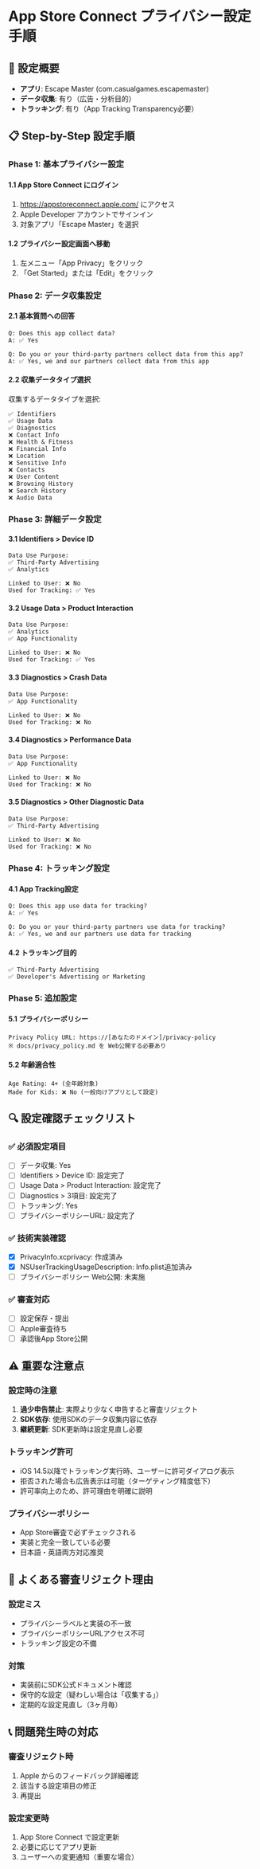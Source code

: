 # App Store Connect プライバシー設定手順

## 🎯 設定概要
- **アプリ**: Escape Master (com.casualgames.escapemaster)
- **データ収集**: 有り（広告・分析目的）
- **トラッキング**: 有り（App Tracking Transparency必要）

## 📋 Step-by-Step 設定手順

### Phase 1: 基本プライバシー設定

#### 1.1 App Store Connect にログイン
1. https://appstoreconnect.apple.com/ にアクセス
2. Apple Developer アカウントでサインイン
3. 対象アプリ「Escape Master」を選択

#### 1.2 プライバシー設定画面へ移動
1. 左メニュー「App Privacy」をクリック
2. 「Get Started」または「Edit」をクリック

### Phase 2: データ収集設定

#### 2.1 基本質問への回答
```
Q: Does this app collect data?
A: ✅ Yes

Q: Do you or your third-party partners collect data from this app?  
A: ✅ Yes, we and our partners collect data from this app
```

#### 2.2 収集データタイプ選択
収集するデータタイプを選択:
```
✅ Identifiers
✅ Usage Data  
✅ Diagnostics
❌ Contact Info
❌ Health & Fitness
❌ Financial Info
❌ Location
❌ Sensitive Info
❌ Contacts
❌ User Content
❌ Browsing History
❌ Search History
❌ Audio Data
```

### Phase 3: 詳細データ設定

#### 3.1 Identifiers > Device ID
```
Data Use Purpose:
✅ Third-Party Advertising
✅ Analytics

Linked to User: ❌ No
Used for Tracking: ✅ Yes
```

#### 3.2 Usage Data > Product Interaction
```
Data Use Purpose:
✅ Analytics
✅ App Functionality

Linked to User: ❌ No
Used for Tracking: ✅ Yes
```

#### 3.3 Diagnostics > Crash Data
```
Data Use Purpose:
✅ App Functionality

Linked to User: ❌ No
Used for Tracking: ❌ No
```

#### 3.4 Diagnostics > Performance Data
```
Data Use Purpose:
✅ App Functionality

Linked to User: ❌ No
Used for Tracking: ❌ No
```

#### 3.5 Diagnostics > Other Diagnostic Data
```
Data Use Purpose:
✅ Third-Party Advertising

Linked to User: ❌ No
Used for Tracking: ❌ No
```

### Phase 4: トラッキング設定

#### 4.1 App Tracking設定
```
Q: Does this app use data for tracking?
A: ✅ Yes

Q: Do you or your third-party partners use data for tracking?
A: ✅ Yes, we and our partners use data for tracking
```

#### 4.2 トラッキング目的
```
✅ Third-Party Advertising
✅ Developer's Advertising or Marketing
```

### Phase 5: 追加設定

#### 5.1 プライバシーポリシー
```
Privacy Policy URL: https://[あなたのドメイン]/privacy-policy
※ docs/privacy_policy.md を Web公開する必要あり
```

#### 5.2 年齢適合性
```
Age Rating: 4+ (全年齢対象)
Made for Kids: ❌ No (一般向けアプリとして設定)
```

## 🔍 設定確認チェックリスト

### ✅ 必須設定項目
- [ ] データ収集: Yes
- [ ] Identifiers > Device ID: 設定完了
- [ ] Usage Data > Product Interaction: 設定完了  
- [ ] Diagnostics > 3項目: 設定完了
- [ ] トラッキング: Yes
- [ ] プライバシーポリシーURL: 設定完了

### ✅ 技術実装確認
- [x] PrivacyInfo.xcprivacy: 作成済み
- [x] NSUserTrackingUsageDescription: Info.plist追加済み
- [ ] プライバシーポリシー Web公開: 未実施

### ✅ 審査対応
- [ ] 設定保存・提出
- [ ] Apple審査待ち
- [ ] 承認後App Store公開

## ⚠️ 重要な注意点

### 設定時の注意
1. **過少申告禁止**: 実際より少なく申告すると審査リジェクト
2. **SDK依存**: 使用SDKのデータ収集内容に依存
3. **継続更新**: SDK更新時は設定見直し必要

### トラッキング許可
- iOS 14.5以降でトラッキング実行時、ユーザーに許可ダイアログ表示
- 拒否された場合も広告表示は可能（ターゲティング精度低下）
- 許可率向上のため、許可理由を明確に説明

### プライバシーポリシー
- App Store審査で必ずチェックされる
- 実装と完全一致している必要
- 日本語・英語両方対応推奨

## 🚨 よくある審査リジェクト理由

### 設定ミス
- プライバシーラベルと実装の不一致
- プライバシーポリシーURLアクセス不可
- トラッキング設定の不備

### 対策
- 実装前にSDK公式ドキュメント確認
- 保守的な設定（疑わしい場合は「収集する」）
- 定期的な設定見直し（3ヶ月毎）

## 📞 問題発生時の対応

### 審査リジェクト時
1. Apple からのフィードバック詳細確認
2. 該当する設定項目の修正
3. 再提出

### 設定変更時
1. App Store Connect で設定更新
2. 必要に応じてアプリ更新
3. ユーザーへの変更通知（重要な場合）